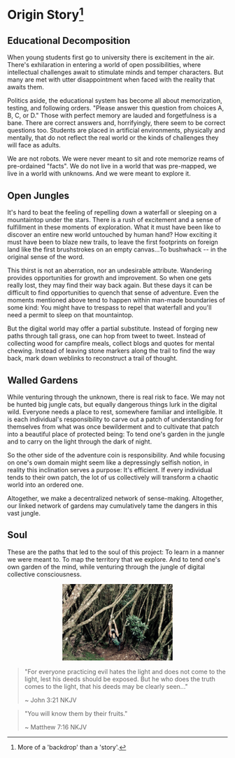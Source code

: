 # Origin Story[^backdrop]

## Educational Decomposition

When young students first go to university there is excitement in the air. There's exhilaration in entering a world of open possibilities, where intellectual challenges await to stimulate minds and temper characters. But many are met with utter disappointment when faced with the reality that awaits them.

Politics aside, the educational system has become all about memorization, testing, and following orders. "Please answer this question from choices A, B, C, or D." Those with perfect memory are lauded and forgetfulness is a bane. There are correct answers and, horrifyingly, there seem to be correct questions too. Students are placed in artificial environments, physically and mentally, that do not reflect the real world or the kinds of challenges they will face as adults.

We are not robots. We were never meant to sit and rote memorize reams of pre-ordained "facts". We do not live in a world that was pre-mapped, we live in a world with unknowns. And we were meant to explore it.

## Open Jungles

It's hard to beat the feeling of repelling down a waterfall or sleeping on a mountaintop under the stars. There is a rush of excitement and a sense of fulfillment in these moments of exploration. What it must have been like to discover an entire new world untouched by human hand? How exciting it must have been to blaze new trails, to leave the first footprints on foreign land like the first brushstrokes on an empty canvas...To bushwhack -- in the original sense of the word.

This thirst is not an aberration, nor an undesirable attribute. Wandering provides opportunities for growth and improvement. So when one gets really lost, they may find their way back again. But these days it can be difficult to find opportunities to quench that sense of adventure. Even the moments mentioned above tend to happen within man-made boundaries of some kind: You might have to trespass to repel that waterfall and you'll need a permit to sleep on that mountaintop.

But the digital world may offer a partial substitute. Instead of forging new paths through tall grass, one can hop from tweet to tweet. Instead of collecting wood for campfire meals, collect blogs and quotes for mental chewing. Instead of leaving stone markers along the trail to find the way back, mark down weblinks to reconstruct a trail of thought.

## Walled Gardens

While venturing through the unknown, there is real risk to face. We may not be hunted big jungle cats, but equally dangerous things lurk in the digital wild. Everyone needs a place to rest, somewhere familiar and intelligible. It is each individual's responsibility to carve out a patch of understanding for themselves from what was once bewilderment and to cultivate that patch into a beautiful place of protected being: To tend one's garden in the jungle and to carry on the light through the dark of night.

So the other side of the adventure coin is responsibility. And while focusing on one's own domain might seem like a depressingly selfish notion, in reality this inclination serves a purpose: It's efficient. If every individual tends to their own patch, the lot of us collectively will transform a chaotic world into an ordered one.

Altogether, we make a decentralized network of sense-making. Altogether, our linked network of gardens may cumulatively tame the dangers in this vast jungle.

## Soul

These are the paths that led to the soul of this project: To learn in a manner we were meant to. To map the territory that we explore. And to tend one's own garden of the mind, while venturing through the jungle of digital collective consciousness.

<p align="center">
  <img src="../static/natures-jungle-gym.jpeg" width=50%/>
</p>

> "For everyone practicing evil hates the light and does not come to the light, lest his deeds should be exposed. But he who does the truth comes to the light, that his deeds may be clearly seen..."
> 
> ~ John 3:21 NKJV

> "You will know them by their fruits."
> 
> ~ Matthew 7:16 NKJV


[^backdrop]: More of a 'backdrop' than a 'story'.
